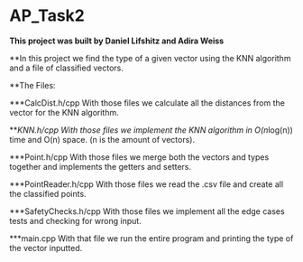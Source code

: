 # AP_Task2

**This project was built by Daniel Lifshitz and Adira Weiss**

**In this project we find the type of a given vector using the KNN algorithm and a file of classified vectors.

**The Files:

***CalcDist.h/cpp
With those files we calculate all the distances from the vector for the KNN algorithm.

***KNN.h/cpp
With those files we implement the KNN algorithm in O(n*log(n)) time and O(n) space. (n is the amount of vectors).

***Point.h/cpp
With those files we merge both the vectors and types together and implements the getters and setters.

***PointReader.h/cpp
With those files we read the .csv file and create all the classified points.

***SafetyChecks.h/cpp
With those files we implement all the edge cases tests and checking for wrong input.

***main.cpp
With that file we run the entire program and printing the type of the vector inputted.



